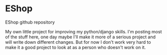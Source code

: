 # EShop
EShop github repository

My own little project for improving my python/django skills. I'm posting most of the stuff here, one day maybe I'll make it more of a serious project and will write down different changes. But for now I don't work very hard to make it a good project to look at as a person who doesn't work on it.
